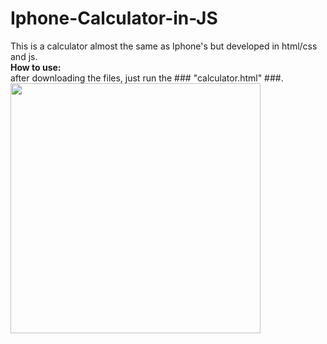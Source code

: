 # Iphone-Calculator-in-JS
This is a calculator almost the same as Iphone's but developed in html/css and js.<br>
**How to use:**<br>
after downloading the files, just run the ### "calculator.html" ###.<br>
<img src="https://user-images.githubusercontent.com/28490721/194724505-d354f099-fbab-4fc9-bea2-4e8ac76a53b0.png" width="400">
